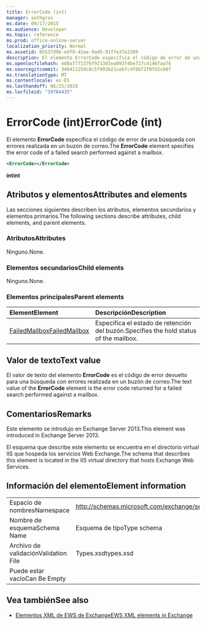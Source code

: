 ```yaml
---
title: ErrorCode (int)
manager: sethgros
ms.date: 09/17/2015
ms.audience: Developer
ms.topic: reference
ms.prod: office-online-server
localization_priority: Normal
ms.assetid: 65537d96-edf9-41ee-9ad5-91ffe37e2269
description: El elemento ErrorCode especifica el código de error de una búsqueda con errores realizada en un buzón de correo.
ms.openlocfilehash: ed8a7771376f921303ea093f4be727c4146faa76
ms.sourcegitcommit: 34041125dc8c5f993b21cebfc4f8b72f0fd2cb6f
ms.translationtype: MT
ms.contentlocale: es-ES
ms.lasthandoff: 06/25/2018
ms.locfileid: "19764435"
---
```

# <a name="errorcode-int"></a><span data-ttu-id="376a4-103">ErrorCode (int)</span><span class="sxs-lookup"><span data-stu-id="376a4-103">ErrorCode (int)</span></span>

<span data-ttu-id="376a4-104">El elemento **ErrorCode** especifica el código de error de una búsqueda con errores realizada en un buzón de correo.</span><span class="sxs-lookup"><span data-stu-id="376a4-104">The **ErrorCode** element specifies the error code of a failed search performed against a mailbox.</span></span> 
  
```XML
<ErrorCode></ErrorCode>
```

 <span data-ttu-id="376a4-105">**int**</span><span class="sxs-lookup"><span data-stu-id="376a4-105">**int**</span></span>
## <a name="attributes-and-elements"></a><span data-ttu-id="376a4-106">Atributos y elementos</span><span class="sxs-lookup"><span data-stu-id="376a4-106">Attributes and elements</span></span>

<span data-ttu-id="376a4-107">Las secciones siguientes describen los atributos, elementos secundarios y elementos primarios.</span><span class="sxs-lookup"><span data-stu-id="376a4-107">The following sections describe attributes, child elements, and parent elements.</span></span>
  
### <a name="attributes"></a><span data-ttu-id="376a4-108">Atributos</span><span class="sxs-lookup"><span data-stu-id="376a4-108">Attributes</span></span>

<span data-ttu-id="376a4-109">Ninguno.</span><span class="sxs-lookup"><span data-stu-id="376a4-109">None.</span></span>
  
### <a name="child-elements"></a><span data-ttu-id="376a4-110">Elementos secundarios</span><span class="sxs-lookup"><span data-stu-id="376a4-110">Child elements</span></span>

<span data-ttu-id="376a4-111">Ninguno.</span><span class="sxs-lookup"><span data-stu-id="376a4-111">None.</span></span>
  
### <a name="parent-elements"></a><span data-ttu-id="376a4-112">Elementos principales</span><span class="sxs-lookup"><span data-stu-id="376a4-112">Parent elements</span></span>

|<span data-ttu-id="376a4-113">**Element**</span><span class="sxs-lookup"><span data-stu-id="376a4-113">**Element**</span></span>|<span data-ttu-id="376a4-114">**Descripción**</span><span class="sxs-lookup"><span data-stu-id="376a4-114">**Description**</span></span>|
|:-----|:-----|
|[<span data-ttu-id="376a4-115">FailedMailbox</span><span class="sxs-lookup"><span data-stu-id="376a4-115">FailedMailbox</span></span>](failedmailbox.md) <br/> |<span data-ttu-id="376a4-116">Especifica el estado de retención del buzón.</span><span class="sxs-lookup"><span data-stu-id="376a4-116">Specifies the hold status of the mailbox.</span></span>  <br/> |
   
## <a name="text-value"></a><span data-ttu-id="376a4-117">Valor de texto</span><span class="sxs-lookup"><span data-stu-id="376a4-117">Text value</span></span>

<span data-ttu-id="376a4-118">El valor de texto del elemento **ErrorCode** es el código de error devuelto para una búsqueda con errores realizada en un buzón de correo.</span><span class="sxs-lookup"><span data-stu-id="376a4-118">The text value of the **ErrorCode** element is the error code returned for a failed search performed against a mailbox.</span></span> 
  
## <a name="remarks"></a><span data-ttu-id="376a4-119">Comentarios</span><span class="sxs-lookup"><span data-stu-id="376a4-119">Remarks</span></span>

<span data-ttu-id="376a4-120">Este elemento se introdujo en Exchange Server 2013.</span><span class="sxs-lookup"><span data-stu-id="376a4-120">This element was introduced in Exchange Server 2013.</span></span>
  
<span data-ttu-id="376a4-121">El esquema que describe este elemento se encuentra en el directorio virtual IIS que hospeda los servicios Web Exchange.</span><span class="sxs-lookup"><span data-stu-id="376a4-121">The schema that describes this element is located in the IIS virtual directory that hosts Exchange Web Services.</span></span>
  
## <a name="element-information"></a><span data-ttu-id="376a4-122">Información del elemento</span><span class="sxs-lookup"><span data-stu-id="376a4-122">Element information</span></span>

|||
|:-----|:-----|
|<span data-ttu-id="376a4-123">Espacio de nombres</span><span class="sxs-lookup"><span data-stu-id="376a4-123">Namespace</span></span>  <br/> |http://schemas.microsoft.com/exchange/services/2006/types  <br/> |
|<span data-ttu-id="376a4-124">Nombre de esquema</span><span class="sxs-lookup"><span data-stu-id="376a4-124">Schema Name</span></span>  <br/> |<span data-ttu-id="376a4-125">Esquema de tipo</span><span class="sxs-lookup"><span data-stu-id="376a4-125">Type schema</span></span>  <br/> |
|<span data-ttu-id="376a4-126">Archivo de validación</span><span class="sxs-lookup"><span data-stu-id="376a4-126">Validation File</span></span>  <br/> |<span data-ttu-id="376a4-127">Types.xsd</span><span class="sxs-lookup"><span data-stu-id="376a4-127">types.xsd</span></span>  <br/> |
|<span data-ttu-id="376a4-128">Puede estar vacío</span><span class="sxs-lookup"><span data-stu-id="376a4-128">Can Be Empty</span></span>  <br/> ||
   
## <a name="see-also"></a><span data-ttu-id="376a4-129">Vea también</span><span class="sxs-lookup"><span data-stu-id="376a4-129">See also</span></span>



- [<span data-ttu-id="376a4-130">Elementos XML de EWS de Exchange</span><span class="sxs-lookup"><span data-stu-id="376a4-130">EWS XML elements in Exchange</span></span>](ews-xml-elements-in-exchange.md)

